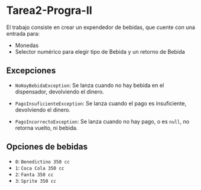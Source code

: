 # Tarea2-Progra-II

El trabajo consiste en crear un expendedor de bebidas, que cuente con una entrada para:
- Monedas
- Selector numérico para elegir tipo de Bebida y un retorno de Bebida

## Excepciones

- `NoHayBebidaException`: Se lanza cuando no hay bebida en el dispensador, devolviendo el dinero.

- `PagoInsuficienteException`: Se lanza cuando el pago es insuficiente, devolviendo el dinero.

- `PagoIncorrectoException`: Se lanza cuando no hay pago, o es `null`, no retorna vuelto, ni bebida.

## Opciones de bebidas

- `0`: `Benedictino 350 cc`
- `1`: `Coca Cola 350 cc`
- `2`: `Fanta 350 cc`
- `3`: `Sprite 350 cc`
